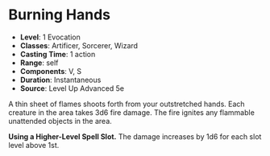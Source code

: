 # Burning Hands

- **Level**: 1 Evocation
- **Classes**: Artificer, Sorcerer, Wizard
- **Casting Time**: 1 action
- **Range**: self
- **Components**: V, S
- **Duration**: Instantaneous
- **Source**: Level Up Advanced 5e

A thin sheet of flames shoots forth from your outstretched hands. Each creature in the area takes 3d6 fire damage. The fire ignites any flammable unattended objects in the area.

**Using a Higher-Level Spell Slot.** The damage increases by 1d6 for each slot level above 1st.
